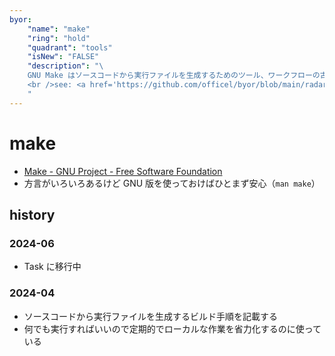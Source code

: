 ```yaml
---
byor:
    "name": "make"
    "ring": "hold"
    "quadrant": "tools"
    "isNew": "FALSE"
    "description": "\
    GNU Make はソースコードから実行ファイルを生成するためのツール、ワークフローの古いやつ。
    <br />see: <a href='https://github.com/officel/byor/blob/main/radar/tools/make.md'>note</a>\
    "
---
```


# make

- [Make - GNU Project - Free Software Foundation](https://www.gnu.org/software/make/)
- 方言がいろいろあるけど GNU 版を使っておけばひとまず安心（`man make`）

## history

### 2024-06

- Task に移行中

### 2024-04

- ソースコードから実行ファイルを生成するビルド手順を記載する
- 何でも実行すればいいので定期的でローカルな作業を省力化するのに使っている

